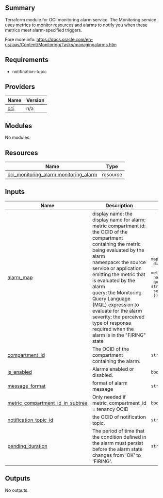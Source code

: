 ## Summary
Terraform module for OCI monitoring alarm service. 
The Monitoring service uses metrics  to monitor resources and 
alarms to notify you when these metrics meet alarm-specified triggers.

Fore more info: https://docs.oracle.com/en-us/iaas/Content/Monitoring/Tasks/managingalarms.htm
## Requirements
* notification-topic


## Providers

| Name | Version |
|------|---------|
| <a name="provider_oci"></a> [oci](#provider\_oci) | n/a |

## Modules

No modules.

## Resources

| Name | Type |
|------|------|
| [oci_monitoring_alarm.monitoring_alarm](https://registry.terraform.io/providers/oracle/oci/latest/docs/resources/monitoring_alarm) | resource |

## Inputs

| Name | Description | Type | Default | Required |
|------|-------------|------|---------|:--------:|
| <a name="input_alarm_map"></a> [alarm\_map](#input\_alarm\_map) | display name: the display name for alarm;<br>    metric compartment id: the OCID of the compartment containing the metric being evaluated by the alarm<br>    namespace: the source service or application emitting the metric that is evaluated by the alarm<br>    query: the Monitoring Query Language (MQL) expression to evaluate for the alarm<br>    severity: the perceived type of response required when the alarm is in the "FIRING" state | <pre>map(object({<br>    display_name          = string,<br>    metric_compartment_id = string,<br>    namespace             = string,<br>    query                 = string,<br>    severity              = string,<br>  }))</pre> | n/a | yes |
| <a name="input_compartment_id"></a> [compartment\_id](#input\_compartment\_id) | The OCID of the compartment containing the alarm. | `string` | `""` | no |
| <a name="input_is_enabled"></a> [is\_enabled](#input\_is\_enabled) | Alarms enabled or disabled. | `bool` | `false` | no |
| <a name="input_message_format"></a> [message\_format](#input\_message\_format) | format of alarm message | `string` | `"ONS_OPTIMIZED"` | no |
| <a name="input_metric_compartment_id_in_subtree"></a> [metric\_compartment\_id\_in\_subtree](#input\_metric\_compartment\_id\_in\_subtree) | Only needed if metric\_compartment\_id = tenancy OCID | `bool` | `false` | no |
| <a name="input_notification_topic_id"></a> [notification\_topic\_id](#input\_notification\_topic\_id) | the OCID of notification topic. | `string` | n/a | yes |
| <a name="input_pending_duration"></a> [pending\_duration](#input\_pending\_duration) | The period of time that the condition defined in the alarm must persist before the alarm state changes from 'OK' to 'FIRING'. | `string` | `"PT5M"` | no |

## Outputs

No outputs.
